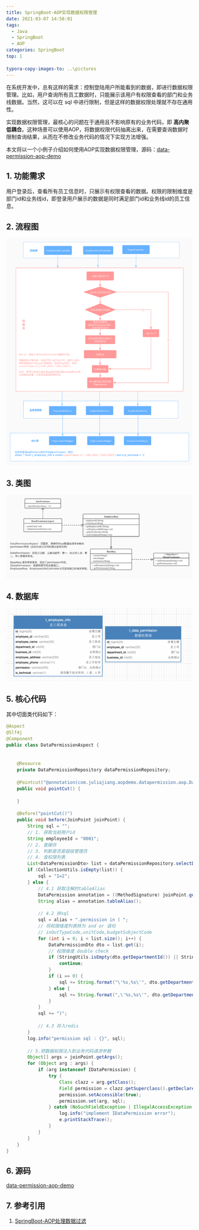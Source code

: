 ```yaml
---
title: SpringBoot-AOP实现数据权限管理
date: 2021-03-07 14:58:01
tags:
  - Java
  - SpringBoot
  - AOP
categories: SpringBoot
top: 1

typora-copy-images-to: ..\pictures
---
```


在系统开发中，总有这样的需求：控制登陆用户所能看到的数据，即进行数据权限管理。比如，用户查询所有员工数据时，只能展示该用户有权限查看的部门和业务线数据。当然，这可以在 sql 中进行限制，但是这样的数据权限处理就不存在通用性。

实现数据权限管理，最核心的问题在于通用且不影响原有的业务代码，即 **高内聚低耦合**。这种场景可以使用AOP，将数据权限代码抽离出来，在需要查询数据时限制查询结果，从而在不修改业务代码的情况下实现方法增强。

本文将以一个小例子介绍如何使用AOP实现数据权限管理，源码：[data-permission-aop-demo](https://github.com/JuliaJiang7/data-permission-aop-demo)

<!--more-->

## 1. 功能需求

用户登录后，查看所有员工信息时，只展示有权限查看的数据。权限的限制维度是部门id和业务线id，即登录用户展示的数据是同时满足部门id和业务线id的员工信息。

## 2. 流程图

<img src="/pictures/Spring-AOP流程.jpg"/>

## 3. 类图

<img src="/pictures/Spring-AOP类图.jpg"/>

## 4. 数据库

<img src="/pictures/AOP-数据库UML.png"/>



## 5. 核心代码

其中切面类代码如下：

```java
@Aspect
@Slf4j
@Component
public class DataPermissionAspect {


    @Resource
    private DataPermissionRepository dataPermissionRepository;

    @Pointcut("@annotation(com.juliajiang.aopdemo.datapermission.aop.DataPermission)")
    public void pointCut() {

    }

    @Before("pointCut()")
    public void before(JoinPoint joinPoint) {
        String sql = "";
        // 1. 获取当前用户id
        String employeeId = "0001";
        // 2. 查缓存
        // 3. 判断是否是超级管理员
        // 4. 查权限列表
        List<DataPermissionDto> list = dataPermissionRepository.selectDimension(employeeId);
        if (CollectionUtils.isEmpty(list)) {
            sql = "1=2";
        } else {
            // 4.1 获取注解的tableAlias
            DataPermission annotation = ((MethodSignature) joinPoint.getSignature()).getMethod().getAnnotation(DataPermission.class);
            String alias = annotation.tableAlias();

            // 4.2 拼sql
            sql = alias + ".permission in ( ";
            // 将权限维度列表转为 and or 语句
            // inOutTypeCode,unitCode,budgetSubjectCode
            for (int i = 0; i < list.size(); i++) {
                DataPermissionDto dto = list.get(i);
                // 权限维度 double check
                if (StringUtils.isEmpty(dto.getDepartmentId()) || StringUtils.isEmpty(dto.getBusinessId())) {
                    continue;
                }
                if (i == 0) {
                    sql += String.format("\'%s,%s\'", dto.getDepartmentId(), dto.getBusinessId());
                } else {
                    sql += String.format(",\'%s,%s\'", dto.getDepartmentId(), dto.getBusinessId());
                }
            }
            sql += ")";

            // 4.3 存入redis
        }
        log.info("permission sql : {}", sql);

        // 5.把数据权限注入到业务代码请求参数
        Object[] args = joinPoint.getArgs();
        for (Object arg : args) {
            if (arg instanceof IDataPermission) {
                try {
                    Class clazz = arg.getClass();
                    Field permission = clazz.getSuperclass().getDeclaredField("permission");
                    permission.setAccessible(true);
                    permission.set(arg, sql);
                } catch (NoSuchFieldException | IllegalAccessException e) {
                    log.info("implement IDataPermission error");
                    e.printStackTrace();
                }
            }
        }
    }
}

```



## 6. 源码

[data-permission-aop-demo](https://github.com/JuliaJiang7/data-permission-aop-demo)



## 7. 参考引用

1. [SpringBoot-AOP处理数据过滤](http://wjwcloud.com/springboot/2019/03/01/SpringBoot_AOP_dataAuthority/)